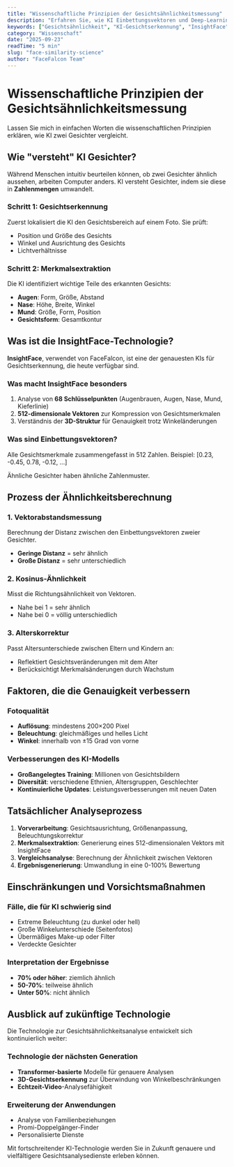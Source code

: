 ```yaml
---
title: "Wissenschaftliche Prinzipien der Gesichtsähnlichkeitsmessung"
description: "Erfahren Sie, wie KI Einbettungsvektoren und Deep-Learning-Technologie verwendet, um Gesichter zu vergleichen. Entdecken Sie, wie moderne KI-Modelle wie InsightFace funktionieren – einfach erklärt."
keywords: ["Gesichtsähnlichkeit", "KI-Gesichtserkennung", "InsightFace", "Gesichtsvergleichstechnologie", "Deep Learning", "Einbettungsvektoren"]
category: "Wissenschaft"
date: "2025-09-23"
readTime: "5 min"
slug: "face-similarity-science"
author: "FaceFalcon Team"
---
```


# Wissenschaftliche Prinzipien der Gesichtsähnlichkeitsmessung

Lassen Sie mich in einfachen Worten die wissenschaftlichen Prinzipien erklären, wie KI zwei Gesichter vergleicht.

## Wie "versteht" KI Gesichter?

Während Menschen intuitiv beurteilen können, ob zwei Gesichter ähnlich aussehen, arbeiten Computer anders. KI versteht Gesichter, indem sie diese in **Zahlenmengen** umwandelt.

### Schritt 1: Gesichtserkennung
Zuerst lokalisiert die KI den Gesichtsbereich auf einem Foto. Sie prüft:
- Position und Größe des Gesichts
- Winkel und Ausrichtung des Gesichts
- Lichtverhältnisse

### Schritt 2: Merkmalsextraktion
Die KI identifiziert wichtige Teile des erkannten Gesichts:
- **Augen**: Form, Größe, Abstand
- **Nase**: Höhe, Breite, Winkel
- **Mund**: Größe, Form, Position
- **Gesichtsform**: Gesamtkontur

## Was ist die InsightFace-Technologie?

**InsightFace**, verwendet von FaceFalcon, ist eine der genauesten KIs für Gesichtserkennung, die heute verfügbar sind.

### Was macht InsightFace besonders
1. Analyse von **68 Schlüsselpunkten** (Augenbrauen, Augen, Nase, Mund, Kieferlinie)
2. **512-dimensionale Vektoren** zur Kompression von Gesichtsmerkmalen
3. Verständnis der **3D-Struktur** für Genauigkeit trotz Winkeländerungen

### Was sind Einbettungsvektoren?
Alle Gesichtsmerkmale zusammengefasst in 512 Zahlen.
Beispiel: [0.23, -0.45, 0.78, -0.12, ...]

Ähnliche Gesichter haben ähnliche Zahlenmuster.

## Prozess der Ähnlichkeitsberechnung

### 1. Vektorabstandsmessung
Berechnung der Distanz zwischen den Einbettungsvektoren zweier Gesichter.
- **Geringe Distanz** = sehr ähnlich
- **Große Distanz** = sehr unterschiedlich

### 2. Kosinus-Ähnlichkeit
Misst die Richtungsähnlichkeit von Vektoren.
- Nahe bei 1 = sehr ähnlich
- Nahe bei 0 = völlig unterschiedlich

### 3. Alterskorrektur
Passt Altersunterschiede zwischen Eltern und Kindern an:
- Reflektiert Gesichtsveränderungen mit dem Alter
- Berücksichtigt Merkmalsänderungen durch Wachstum

## Faktoren, die die Genauigkeit verbessern

### Fotoqualität
- **Auflösung**: mindestens 200×200 Pixel
- **Beleuchtung**: gleichmäßiges und helles Licht
- **Winkel**: innerhalb von ±15 Grad von vorne

### Verbesserungen des KI-Modells
- **Großangelegtes Training**: Millionen von Gesichtsbildern
- **Diversität**: verschiedene Ethnien, Altersgruppen, Geschlechter
- **Kontinuierliche Updates**: Leistungsverbesserungen mit neuen Daten

## Tatsächlicher Analyseprozess

1. **Vorverarbeitung**: Gesichtsausrichtung, Größenanpassung, Beleuchtungskorrektur
2. **Merkmalsextraktion**: Generierung eines 512-dimensionalen Vektors mit InsightFace
3. **Vergleichsanalyse**: Berechnung der Ähnlichkeit zwischen Vektoren
4. **Ergebnisgenerierung**: Umwandlung in eine 0-100% Bewertung

## Einschränkungen und Vorsichtsmaßnahmen

### Fälle, die für KI schwierig sind
- Extreme Beleuchtung (zu dunkel oder hell)
- Große Winkelunterschiede (Seitenfotos)
- Übermäßiges Make-up oder Filter
- Verdeckte Gesichter

### Interpretation der Ergebnisse
- **70% oder höher**: ziemlich ähnlich
- **50-70%**: teilweise ähnlich
- **Unter 50%**: nicht ähnlich

## Ausblick auf zukünftige Technologie

Die Technologie zur Gesichtsähnlichkeitsanalyse entwickelt sich kontinuierlich weiter:

### Technologie der nächsten Generation
- **Transformer-basierte** Modelle für genauere Analysen
- **3D-Gesichtserkennung** zur Überwindung von Winkelbeschränkungen
- **Echtzeit-Video**-Analysefähigkeit

### Erweiterung der Anwendungen
- Analyse von Familienbeziehungen
- Promi-Doppelgänger-Finder
- Personalisierte Dienste

Mit fortschreitender KI-Technologie werden Sie in Zukunft genauere und vielfältigere Gesichtsanalysedienste erleben können.
